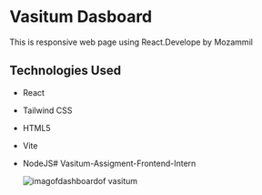 # Vasitum Dasboard

This is responsive web page using React.Develope by Mozammil

## Technologies Used

- React
- Tailwind CSS
- HTML5
- Vite
- NodeJS#   V a s i t u m - A s s i g m e n t - F r o n t e n d - I n t e r n 

  ![imagofdashboardof vasitum](https://github.com/mozammilanwar/Vasitum-Assigment-Frontend-Intern/assets/58371729/e845f3af-576a-48a8-8b80-0b861f6be572)
 
 

